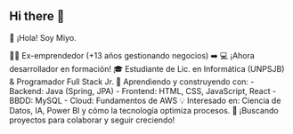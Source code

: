 ## Hi there 👋
👋 ¡Hola! Soy Miyo.

👨‍💼 Ex-emprendedor (+13 años gestionando negocios) ➡️ 💻 ¡Ahora desarrollador en formación!
🎓 Estudiante de Lic. en Informática (UNPSJB) & Programador Full Stack Jr.
🚀 Aprendiendo y construyendo con:
    - Backend: Java (Spring, JPA)
    - Frontend: HTML, CSS, JavaScript, React
    - BBDD: MySQL
    - Cloud: Fundamentos de AWS
💡 Interesado en: Ciencia de Datos, IA, Power BI y cómo la tecnología optimiza procesos.
🌱 ¡Buscando proyectos para colaborar y seguir creciendo!
<!--
**MiyoBran/MiyoBran** is a ✨ _special_ ✨ repository because its `README.md` (this file) appears on your GitHub profile.

Here are some ideas to get you started:

- 🔭 I’m currently working on ...
- 🌱 I’m currently learning ...
- 👯 I’m looking to collaborate on ...
- 🤔 I’m looking for help with ...
- 💬 Ask me about ...
- 📫 How to reach me: ...
- 😄 Pronouns: ...
- ⚡ Fun fact: ...
-->

